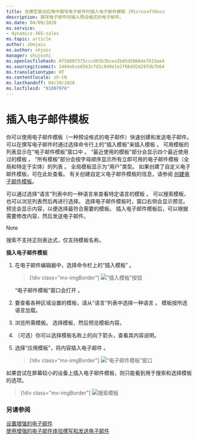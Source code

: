 ```yaml
---
title: 在模型驱动应用中撰写电子邮件时插入电子邮件模板 |MicrosoftDocs
description: 撰写电子邮件时插入预设格式的电子邮件。
ms.date: 04/09/2020
ms.service:
- dynamics-365-sales
ms.topic: article
author: sbmjais
ms.author: shjais
manager: shujoshi
ms.openlocfilehash: 8f5b607375cccd03b3bcea2bd5d50664e7033ae4
ms.sourcegitcommit: 2484ebce6563cfd1c849e1e2f66dd2d29fdb7b64
ms.translationtype: HT
ms.contentlocale: zh-CN
ms.lasthandoff: 04/10/2020
ms.locfileid: "81007976"
---
```

# <a name="insert-an-email-template"></a>插入电子邮件模板

你可以使用电子邮件模板（一种预设格式的电子邮件）快速创建和发送电子邮件。 可以在撰写电子邮件时通过选择命令行上的“插入模板”来插入模板  。 可用模板的列表显示在“电子邮件模板”窗口中  。 “最近使用的模板”部分会显示四个最近使用过的模板  。 “所有模板”部分会按字母顺序显示所有立即可用的电子邮件模板（全局和特定于实体）的列表  。 全局模板显示为“用户”类型。 如果创建了自定义电子邮件模板，可在此处查看。 有关创建自定义电子邮件模板的信息，请参阅 [创建电子邮件模板](https://docs.microsoft.com/power-platform/admin/create-templates-email)。

可以通过选择“语言”列表中的一种语言来查看特定语言的模板  。 可以搜索模板，也可以浏览列表然后再进行选择。 选择电子邮件模板时，窗口右侧会显示预览。 预览会显示内容，以便选择最符合需要的模板。 插入电子邮件模板后，可以根据需要修改内容，然后发送电子邮件。

> [!NOTE]
> 搜索不支持正则表达式，仅支持模板名称。

**插入电子邮件模板**

1.  在电子邮件编辑器中，选择命令栏上的“插入模板”  。

     > [!div class="mx-imgBorder"]
     > ![“插入模板”按钮](media/insert-email-template-button.png "“插入模板”按钮") 

    “电子邮件模板”窗口会打开  。

2.  要查看各种区域设置的模板，请从“语言”列表中选择一种语言  。 模板按所选语言加载。    

3.  浏览所需模板。 选择模板，然后预览模板内容。

4.  （可选）你可以选择模板名称上的向下箭头，查看其内容说明。

5.  选择“应用模板”，将内容插入电子邮件  。

     > [!div class="mx-imgBorder"]
     > ![“电子邮件模板”窗口](media/email-templates-window.png "“电子邮件模板”窗口")

如果尝试在屏幕较小的设备上插入电子邮件模板，则只能看到用于搜索和选择模板的选项。

> [!div class="mx-imgBorder"]
> ![搜索模板](media/search-template.png "搜索模板") 

### <a name="see-also"></a>另请参阅

[设置增强的电子邮件](https://docs.microsoft.com/power-platform/admin/system-settings-dialog-box-email-tab)<br>
[使用增强的电子邮件体验撰写和发送电子邮件](enhanced-email.md)

